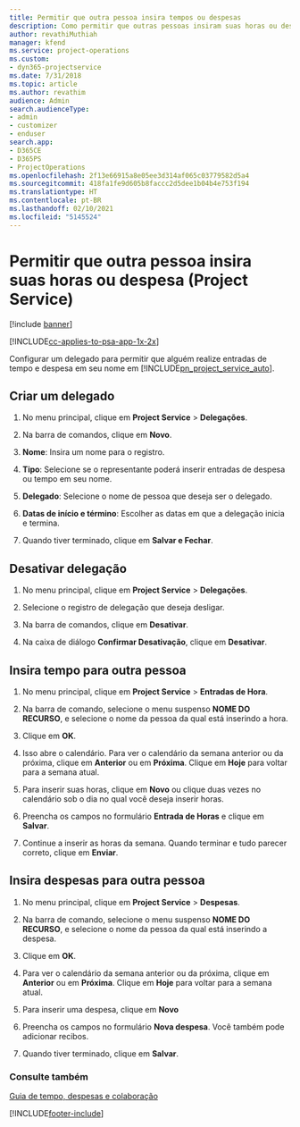 ```yaml
---
title: Permitir que outra pessoa insira tempos ou despesas
description: Como permitir que outras pessoas insiram suas horas ou despesas no Project Service
author: revathiMuthiah
manager: kfend
ms.service: project-operations
ms.custom:
- dyn365-projectservice
ms.date: 7/31/2018
ms.topic: article
ms.author: revathim
audience: Admin
search.audienceType:
- admin
- customizer
- enduser
search.app:
- D365CE
- D365PS
- ProjectOperations
ms.openlocfilehash: 2f13e66915a8e05ee3d314af065c03779582d5a4
ms.sourcegitcommit: 418fa1fe9d605b8faccc2d5dee1b04b4e753f194
ms.translationtype: HT
ms.contentlocale: pt-BR
ms.lasthandoff: 02/10/2021
ms.locfileid: "5145524"
---
```

# <a name="allow-someone-else-to-enter-your-time-entry-or-expense-project-service"></a>Permitir que outra pessoa insira suas horas ou despesa (Project Service)

[!include [banner](../includes/psa-now-project-operations.md)]

[!INCLUDE[cc-applies-to-psa-app-1x-2x](../includes/cc-applies-to-psa-app-1x-2x.md)]

Configurar um delegado para permitir que alguém realize entradas de tempo e despesa em seu nome em [!INCLUDE[pn_project_service_auto](../includes/pn-project-service-auto.md)].  
  
## <a name="create-a-delegate"></a>Criar um delegado  
  
1.  No menu principal, clique em **Project Service** > **Delegações**.  
  
2.  Na barra de comandos, clique em **Novo**.  
  
3. **Nome**: Insira um nome para o registro.  
  
4. **Tipo**: Selecione se o representante poderá inserir entradas de despesa ou tempo em seu nome.  
  
5. **Delegado**: Selecione o nome de pessoa que deseja ser o delegado.  
  
6. **Datas de início e término**: Escolher as datas em que a delegação inicia e termina.  
  
7.  Quando tiver terminado, clique em **Salvar e Fechar**.  
  
## <a name="turn-off-delegation"></a>Desativar delegação  
  
1.  No menu principal, clique em **Project Service** > **Delegações**.  
  
2.  Selecione o registro de delegação que deseja desligar.  
  
3.  Na barra de comandos, clique em **Desativar**.  
  
4.  Na caixa de diálogo **Confirmar Desativação**, clique em **Desativar**.  
  
## <a name="enter-time-for-someone-else"></a>Insira tempo para outra pessoa  
  
1.  No menu principal, clique em **Project Service** > **Entradas de Hora**.  
  
2.  Na barra de comando, selecione o menu suspenso **NOME DO RECURSO**, e selecione o nome da pessoa da qual está inserindo a hora.  
  
3.  Clique em **OK**.  
  
4.  Isso abre o calendário. Para ver o calendário da semana anterior ou da próxima, clique em **Anterior** ou em **Próxima**. Clique em **Hoje** para voltar para a semana atual.  
  
5.  Para inserir suas horas, clique em **Novo** ou clique duas vezes no calendário sob o dia no qual você deseja inserir horas.  
  
6.  Preencha os campos no formulário **Entrada de Horas** e clique em **Salvar**.  
  
7.  Continue a inserir as horas da semana. Quando terminar e tudo parecer correto, clique em **Enviar**.  
  
## <a name="enter-expenses-for-someone-else"></a>Insira despesas para outra pessoa  
  
1.  No menu principal, clique em **Project Service** > **Despesas**.  
  
2.  Na barra de comando, selecione o menu suspenso **NOME DO RECURSO**, e selecione o nome da pessoa da qual está inserindo a despesa.  
  
3.  Clique em **OK**.  
  
4.  Para ver o calendário da semana anterior ou da próxima, clique em **Anterior** ou em **Próxima**. Clique em **Hoje** para voltar para a semana atual.  
  
5.  Para inserir uma despesa, clique em **Novo**  
  
6.  Preencha os campos no formulário **Nova despesa**. Você também pode adicionar recibos.  
  
7.  Quando tiver terminado, clique em **Salvar**.  
  
### <a name="see-also"></a>Consulte também  
 [Guia de tempo, despesas e colaboração](../psa/time-expense-collaboration-guide.md)


[!INCLUDE[footer-include](../includes/footer-banner.md)]